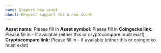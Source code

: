 ```yaml
---
name: Support new asset
about: Request support for a new asset
---
```


<!-- You can request for official support of an asset by filling in this template. But you can also easily add support for it on your local copy by following this guide: https://rotki.readthedocs.io/en/latest/usage_guide.html#adding-editing-an-asset -->


**Asset name:** Please fill in
**Asset symbol:** Please fill in
**Coingecko link:** Please fill in - if available (either this or cryptocompare must exist)
**Cryptocompare link:** Please fill in - if available (either this or coingecko must exist)


